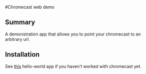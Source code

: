 #Chromecast web demo

## Summary
A demonstration app that allows you to point your chromecast to an arbitrary url.

## Installation
See [this](https://github.com/pjjanak/chromecast-hello-world) hello-world app if you haven't worked with chromecast yet.